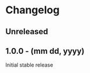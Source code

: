 Changelog
=========

Unreleased
----------

1.0.0 - (mm dd, yyyy)
------------------
Initial stable release

